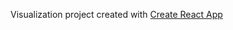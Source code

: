 Visualization project created with [Create React App](https://github.com/facebookincubator/create-react-app)
